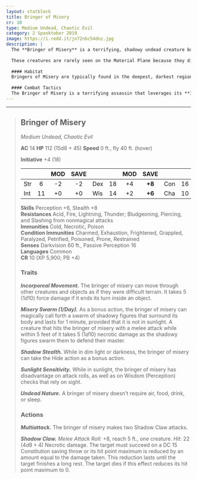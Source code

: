 ```yaml
---
layout: statblock
title: Bringer of Misery
cr: 10
type: Medium Undead, Chaotic Evil
category: 2 Spooktober 2019
image: https://i.redd.it/jn72nbc54dnz.jpg
description: |
  The **Bringer of Misery** is a terrifying, shadowy undead creature born from a person who died in the Shadowfell, consumed by hopelessness and despair. When they finally die, their ghost returns twisted by the plane into a bringer of misery, seeking to return to the Material Plane and make everyone as miserable as they were at the end of their life.
  
  These creatures are rarely seen on the Material Plane because they did not know a way out of the plane in life, so they spend all of their time trying to find one in death. When one does get through, it will use any means necessary to make as many people as miserable as possible, often by killing friends and family members or haunting victims until they slip into insanity.
  
  #### Habitat
  Bringers of Misery are typically found in the deepest, darkest regions of the Shadowfell. On the Material Plane, they gravitate toward places marked by ancient tragedies, large crypts, or deep subterranean areas, constantly avoiding the sun.
  
  #### Combat Tactics
  The Bringer of Misery is a terrifying assassin that leverages its **Incorporeal Movement** to ignore physical barriers. It uses **Shadow Stealth** to ambush foes, and activates **Misery Swarm** to punish any creature that manages to engage it in melee. Its primary attack, **Shadow Claw**, is lethal not just for its necrotic damage, but for its ability to permanently reduce the victim's hit point maximum.
---
```


___
> ## Bringer of Misery
> *Medium Undead, Chaotic Evil*
> 
> **AC** 14 **HP** 112 (15d8 + 45) **Speed** 0 ft., fly 40 ft. (hover)
> 
> **Initiative** +4 (18)
>
> | | | MOD | SAVE | | | MOD | SAVE | | | MOD | SAVE |
> |:--|:-:|:----:|:----:|:--|:-:|:----:|:----:|:--|:-:|:----:|:----:|
> |Str| 6| -2 | -2 |Dex| 18| +4 | **+8** |Con| 16| +3 | +3 |
> |Int| 11| +0 | +0 |Wis| 14| +2 | **+6** |Cha| 10| +0 | +0 |
>
> **Skills** Perception +6, Stealth +8  
> **Resistances** Acid, Fire, Lightning, Thunder; Bludgeoning, Piercing, and Slashing from nonmagical attacks  
> **Immunities** Cold, Necrotic, Poison  
> **Condition Immunities** Charmed, Exhaustion, Frightened, Grappled, Paralyzed, Petrified, Poisoned, Prone, Restrained  
> **Senses** Darkvision 60 ft., Passive Perception 16  
> **Languages** Common  
> **CR** 10 (XP 5,900; PB +4)
>
> ### Traits
>
> ***Incorporeal Movement.*** The bringer of misery can move through other creatures and objects as if they were difficult terrain. It takes 5 ($1d10$) force damage if it ends its turn inside an object.
>
> ***Misery Swarm (1/Day).*** As a bonus action, the bringer of misery can magically call forth a swarm of shadowy figures that surround its body and lasts for 1 minute, provided that it is not in sunlight. A creature that hits the bringer of misery with a melee attack while within 5 feet of it takes 5 ($1d10$) necrotic damage as the shadowy figures swarm them to defend their master.
>
> ***Shadow Stealth.*** While in dim light or darkness, the bringer of misery can take the Hide action as a bonus action.
>
> ***Sunlight Sensitivity.*** While in sunlight, the bringer of misery has disadvantage on attack rolls, as well as on Wisdom (Perception) checks that rely on sight.
>
> ***Undead Nature.*** A bringer of misery doesn't require air, food, drink, or sleep.
>
> ### Actions
>
> ***Multiattack.*** The bringer of misery makes two Shadow Claw attacks.
>
> ***Shadow Claw.*** *Melee Attack Roll:* +8, reach 5 ft., one creature. *Hit:* 22 ($4d8 + 4$) Necrotic damage. The target must succeed on a DC 15 Constitution saving throw or its hit point maximum is reduced by an amount equal to the damage taken. This reduction lasts until the target finishes a long rest. The target dies if this effect reduces its hit point maximum to 0.